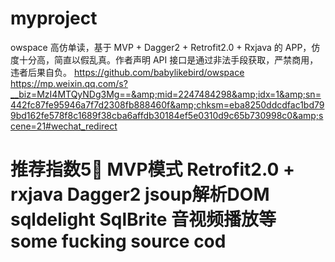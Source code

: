 # myproject
owspace
高仿单读，基于 MVP + Dagger2 + Retrofit2.0 + Rxjava 的 APP，仿度十分高，简直以假乱真。作者声明 API 接口是通过非法手段获取，严禁商用，违者后果自负。
<url>
https://github.com/babylikebird/owspace
</url>
<url>
https://mp.weixin.qq.com/s?__biz=MzI4MTQyNDg3Mg==&amp;mid=2247484298&amp;idx=1&amp;sn=442fc87fe95946a7f7d2308fb888460f&amp;chksm=eba8250ddcdfac1bd799bd162fe578f8c1689f38cba6affdb30184ef5e0310d9c65b730998c0&amp;scene=21#wechat_redirect
</url>
<h1>
推荐指数5🌟
MVP模式
Retrofit2.0 + rxjava
Dagger2
jsoup解析DOM
sqldelight SqlBrite
音视频播放等
some fucking source cod
<h1>